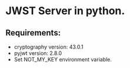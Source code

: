 # JWST Server in python.
## Requirements:
- cryptography version: 43.0.1</li>
- pyjwt version:  2.8.0</li>
- Set NOT_MY_KEY environment variable.
